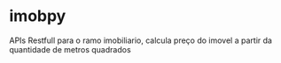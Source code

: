 # imobpy
APIs Restfull para o ramo imobiliario, calcula preço do imovel a partir da quantidade de metros quadrados
